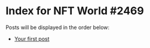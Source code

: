 # Index for NFT World #2469
Posts will be displayed in the order below:

- [Your first post](./001-first.md)

